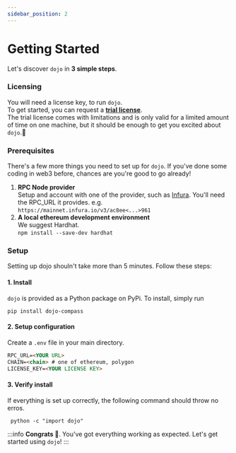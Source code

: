 ```yaml
---
sidebar_position: 2
---
```


# Getting Started

Let's discover `dojo` in **3 simple steps**.

### Licensing

You will need a license key, to run `dojo`.  
To get started, you can request a **[trial license](mailto:elisabeth@compasslabs.ai?subject=Dojo%20trial%20license%20request&body=%3C%20Please%20let%20us%20know%20your%20name%20and%20the%20company%20you%20represent.%20We'll%20get%20back%20ASAP%20%3E)**.  
The trial license comes with limitations and is only valid for a limited amount of time on one machine, but it should be enough to get you excited about `dojo`.🥳

### Prerequisites
There's a few more things you need to set up for `dojo`. If you've done some coding in web3 before, chances are you're good to go already!

1. **RPC Node provider**  
Setup and account with one of the provider, such as [Infura](https://www.infura.io/). You'll need the RPC_URL it provides. e.g. `https://mainnet.infura.io/v3/ac8ee<...>961`
2. **A local ethereum development environment**  
  We suggest Hardhat.  
  `npm install --save-dev hardhat`

### Setup

Setting up dojo shouln't take more than 5 minutes. Follow these steps:

#### 1. Install
`dojo` is provided as a Python package on PyPi.
To install, simply run  
```
pip install dojo-compass
```


#### 2. Setup configuration
Create a `.env` file in your main directory.
```md title=".env" {1-4}
RPC_URL=<YOUR URL>
CHAIN=<chain> # one of ethereum, polygon
LICENSE_KEY=<YOUR LICENSE KEY>
```

#### 3. Verify install
If everything is set up correctly, the following command should throw no erros.
```
 python -c "import dojo"
```


:::info
**Congrats 🥳**. You've got everything working as expected. Let's get started using `dojo`!
:::